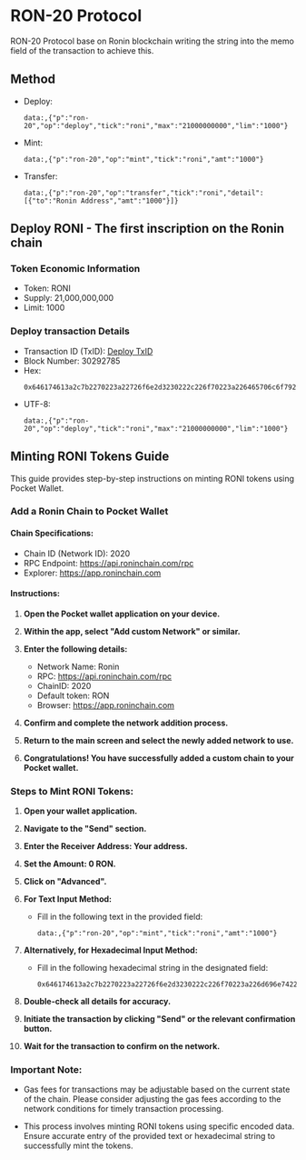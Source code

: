 # RON-20 Protocol
RON-20 Protocol base on Ronin blockchain writing the string into the memo field of the transaction to achieve this.
## Method
 - Deploy:
   ```
   data:,{"p":"ron-20","op":"deploy","tick":"roni","max":"21000000000","lim":"1000"}
   ```
 - Mint:
   ```
   data:,{"p":"ron-20","op":"mint","tick":"roni","amt":"1000"}
   ```
 - Transfer:
   ```
   data:,{"p":"ron-20","op":"transfer","tick":"roni","detail":[{"to":"Ronin Address","amt":"1000"}]}
   ```

## Deploy RONI - The first inscription on the Ronin chain

### Token Economic Information
- Token: RONI
- Supply: 21,000,000,000
- Limit: 1000

### Deploy transaction Details
- Transaction ID (TxID): [Deploy TxID](https://www.oklink.com/vi/ronin/tx/0x01b02eaeacb50285b1bb005b00c279e57f9726af2323d223966969c829610053)
- Block Number: 30292785
- Hex:
  ```
  0x646174613a2c7b2270223a22726f6e2d3230222c226f70223a226465706c6f79222c227469636b223a22726f6e69222c226d6178223a223231303030303030303030222c226c696d223a2231303030227d
  ```
- UTF-8:
  ```
  data:,{"p":"ron-20","op":"deploy","tick":"roni","max":"21000000000","lim":"1000"}
  ```

## Minting RONI Tokens Guide

This guide provides step-by-step instructions on minting RONI tokens using Pocket Wallet.

### Add a Ronin Chain to Pocket Wallet

#### Chain Specifications:

- Chain ID (Network ID): 2020
- RPC Endpoint: https://api.roninchain.com/rpc
- Explorer: https://app.roninchain.com

#### Instructions:

1. **Open the Pocket wallet application on your device.**

2. **Within the app, select "Add custom Network" or similar.**

3. **Enter the following details:**
   - Network Name: Ronin
   - RPC: https://api.roninchain.com/rpc
   - ChainID: 2020
   - Default token: RON
   - Browser: https://app.roninchain.com

4. **Confirm and complete the network addition process.**

5. **Return to the main screen and select the newly added network to use.**

6. **Congratulations! You have successfully added a custom chain to your Pocket wallet.**


### Steps to Mint RONI Tokens:

1. **Open your wallet application.**

2. **Navigate to the "Send" section.**

3. **Enter the Receiver Address: Your address.**

4. **Set the Amount: 0 RON.**

5. **Click on "Advanced".**

6. **For Text Input Method:**
   - Fill in the following text in the provided field:
     ```
     data:,{"p":"ron-20","op":"mint","tick":"roni","amt":"1000"}
     ```

7. **Alternatively, for Hexadecimal Input Method:**
   - Fill in the following hexadecimal string in the designated field:
     ```
     0x646174613a2c7b2270223a22726f6e2d3230222c226f70223a226d696e74222c227469636b223a22726f6e69222c22616d74223a2231303030227d
     ```

8. **Double-check all details for accuracy.**

9. **Initiate the transaction by clicking "Send" or the relevant confirmation button.**

10. **Wait for the transaction to confirm on the network.**

### Important Note:

- Gas fees for transactions may be adjustable based on the current state of the chain. Please consider adjusting the gas fees according to the network conditions for timely transaction processing.

- This process involves minting RONI tokens using specific encoded data. Ensure accurate entry of the provided text or hexadecimal string to successfully mint the tokens.
